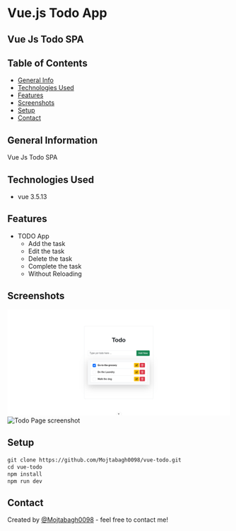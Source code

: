 # Vue.js Todo App

## Vue Js Todo SPA



## Table of Contents
* [General Info](#general-information)
* [Technologies Used](#technologies-used)
* [Features](#features)
* [Screenshots](#screenshots)
* [Setup](#setup)
* [Contact](#contact)


## General Information
Vue Js Todo SPA


## Technologies Used
- vue      3.5.13


## Features
- TODO App
    - Add the task
    - Edit the task
    - Delete the task
    - Complete the task
    - Without Reloading


## Screenshots
![Todo Page screenshot](./public/images/screenshots/Screenshot%202024-12-24%20at%2015-55-19%20Vite%20App.png)
![Todo Page screenshot](./public/images/screenshots/file:///C:/vue-todo/public/images/screenshots/Screenshot%202024-12-24%20at%2015-55-31%20Vite%20App.png)




## Setup

```
git clone https://github.com/Mojtabagh0098/vue-todo.git
cd vue-todo
npm install
npm run dev
```





## Contact
Created by [@Mojtabagh0098](https://github.com/Mojtabagh0098) - feel free to contact me!